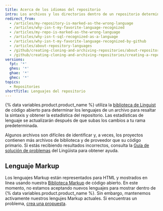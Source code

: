 ```yaml
---
title: Acerca de los idiomas del repositorio
intro: Los archivos y los directorios dentro de un repositorio determinan los idiomas que componen el repositorio. Puedes ver los idiomas de un repositorio para obtener una descripción general rápida del repositorio.
redirect_from:
  - /articles/my-repository-is-marked-as-the-wrong-language
  - /articles/why-isn-t-my-favorite-language-recognized
  - /articles/my-repo-is-marked-as-the-wrong-language
  - /articles/why-isn-t-sql-recognized-as-a-language
  - /articles/why-isn-t-my-favorite-language-recognized-by-github
  - /articles/about-repository-languages
  - /github/creating-cloning-and-archiving-repositories/about-repository-languages
  - /github/creating-cloning-and-archiving-repositories/creating-a-repository-on-github/about-repository-languages
versions:
  fpt: '*'
  ghes: '*'
  ghae: '*'
  ghec: '*'
topics:
  - Repositories
shortTitle: Lenguajes del repositorio
---
```


{% data variables.product.product_name %} utiliza la [biblioteca de Linguist](https://github.com/github/linguist) de código abierto para
determinar los lenguajes de un archivo para resaltar la sintaxis y obtener la estadística del repositorio. Las estadísticas de lenguaje se actualizarán después de que subas los cambios a tu rama predeterminada.

Algunos archivos son difíciles de identificar y, a veces, los proyectos contienen más archivos de biblioteca y de proveedor que su código primario. Si estás recibiendo resultados incorrectos, consulta la [Guía de solución de problemas](https://github.com/github/linguist/blob/master/docs/troubleshooting.md) del Lingüista para obtener ayuda.

## Lenguaje Markup

Los lenguajes Markup están representados para HTML y mostrados en línea usando nuestra [Biblioteca Markup](https://github.com/github/markup) de código abierto. En este momento, no estamos aceptando nuevos lenguajes para mostrar dentro de {% data variables.product.product_name %}. Sin embargo, mantenemos activamente nuestros lengujes Markup actuales. Si encuentras un problema, [crea una propuesta](https://github.com/github/markup/issues/new).
